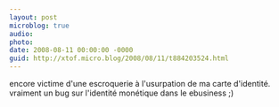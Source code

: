 ```yaml
---
layout: post
microblog: true
audio: 
photo: 
date: 2008-08-11 00:00:00 -0000
guid: http://xtof.micro.blog/2008/08/11/t884203524.html
---
```

encore victime d'une escroquerie à l'usurpation de ma carte d'identité. vraiment un bug sur l'identité monétique dans le ebusiness ;)
